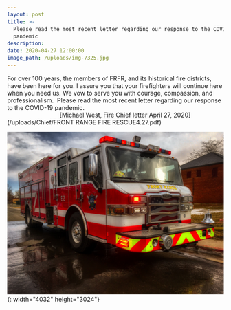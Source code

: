 ```yaml
---
layout: post
title: >-
  Please read the most recent letter regarding our response to the COVID-19
  pandemic
description:
date: 2020-04-27 12:00:00
image_path: /uploads/img-7325.jpg
---
```


For over 100 years, the members of FRFR, and its historical fire districts, have been here for you. I assure you that your firefighters will continue here when you need us. We vow to serve you with courage, compassion, and professionalism.&nbsp; Please read the most recent letter regarding our response to the COVID-19 pandemic.&nbsp; &nbsp; &nbsp; &nbsp; &nbsp; &nbsp; &nbsp; &nbsp; &nbsp; &nbsp; &nbsp; &nbsp; &nbsp; &nbsp; &nbsp; &nbsp; &nbsp; &nbsp; &nbsp; &nbsp; &nbsp; &nbsp; &nbsp; &nbsp; &nbsp; &nbsp; &nbsp; &nbsp; &nbsp; &nbsp; &nbsp; &nbsp; &nbsp; &nbsp; &nbsp; &nbsp; &nbsp; &nbsp; &nbsp; &nbsp; &nbsp; &nbsp; &nbsp; &nbsp; &nbsp; &nbsp; &nbsp; &nbsp; &nbsp; &nbsp; &nbsp; &nbsp; &nbsp; &nbsp; &nbsp; &nbsp; &nbsp;[Michael West, Fire Chief letter April 27, 2020](/uploads/Chief/FRONT RANGE FIRE RESCUE4.27.pdf)

![](/uploads/img-7325.jpg){: width="4032" height="3024"}

&nbsp;
